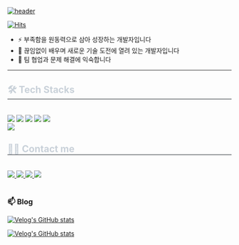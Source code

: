 [![header](https://capsule-render.vercel.app/api?type=venom&color=gradient&customColorList=10&height=200&text=Pisue's%20GITHUB&fontSize=50&animation=twinkling&fontAlign=50&fontAlignY=36)](https://github.com/pisue)

[![Hits](https://hits.seeyoufarm.com/api/count/incr/badge.svg?url=https%3A%2F%2Fgithub.com%2Fpisue%2Fhit-counter&count_bg=%237B9CEB&title_bg=%23555555&icon=github.svg&icon_color=%23E7E7E7&title=hits&edge_flat=false)](https://hits.seeyoufarm.com)

- ⚡ 부족함을 원동력으로 삼아 성장하는 개발자입니다
- 🌱 끊임없이 배우며 새로운 기술 도전에 열려 있는 개발자입니다
- 👯 팀 협업과 문제 해결에 익숙합니다

---

<div style="text-align: left;">
    <h2 style="border-bottom: 1px solid #21262d; color: #c9d1d9;"> 🛠️ Tech Stacks </h2> <br> 
    <div style="margin: ; text-align: left;" "text-align: left;"> <img src="https://img.shields.io/badge/Java-007396?style=for-the-badge&logo=Java&logoColor=white">
          <img src="https://img.shields.io/badge/Javascript-F7DF1E?style=for-the-badge&logo=Javascript&logoColor=white">
          <img src="https://img.shields.io/badge/MySQL-4479A1?style=for-the-badge&logo=MySQL&logoColor=white">
          <img src="https://img.shields.io/badge/MariaDB-003545?style=for-the-badge&logo=MariaDB&logoColor=white">
          <img src="https://img.shields.io/badge/jQuery-0769AD?style=for-the-badge&logo=jQuery&logoColor=white">
          <br/><img src="https://img.shields.io/badge/Apache Tomcat-F8DC75?style=for-the-badge&logo=Apache Tomcat&logoColor=white">
          </div>
    </div>
    <div style="text-align: left;">
    <h2 style="border-bottom: 1px solid #21262d; color: #c9d1d9;"> 🧑‍💻 Contact me </h2> <br> 
    <div style="text-align: left;"> 
         <a href="https://velog.io/@pisue22"> <img src="https://img.shields.io/badge/Velog-20C997?style=for-the-badge&logo=Velog&logoColor=white&link="> </a>
         <a href="https://www.linkedin.com/in/pisue"> <img src="https://img.shields.io/badge/linkedin-0A66C2?style=for-the-badge&logo=Velog&logoColor=white&link="> </a>
         <a href="mailto:﻿"pisue22@naver.com"> <img src="https://img.shields.io/badge/Naver-03C75A?style=for-the-badge&logo=Naver&logoColor=white&link="> </a>
         <a href="mailto:﻿"pisue22@gmail"> <img src="https://img.shields.io/badge/Gmail-EA4335?style=for-the-badge&logo=Gmail&logoColor=white&link=mailto:"> </a>
          </div>  <br> 
    <div style="text-align: left;">  </div> 
    </div>

### 📫 Blog
[![Velog's GitHub stats](https://velog-readme-stats.vercel.app/api/badge?name=pisue22)](https://velog.io/@pisue22)

[![Velog's GitHub stats](https://velog-readme-stats.vercel.app/api?name=pisue22)](https://velog.io/@pisue22/%ED%9A%8C%EA%B3%A0%EB%A1%9D-%ED%95%AD%ED%95%B4-%EB%B0%B1%EC%97%94%EB%93%9C6%EA%B8%B0%EB%A5%BC-%EB%A7%88%EC%B9%98%EB%A9%B0)
    
<!--

[![Anurag's GitHub stats](https://github-readme-stats.vercel.app/api?username=pisue)](https://github.com/anuraghazra/github-readme-stats)
**pisue/pisue** is a ✨ _special_ ✨ repository because its `README.md` (this file) appears on your GitHub profile.

Here are some ideas to get you started:

- 🔭 I’m currently working on ...
- 🌱 I’m currently learning ...
- 👯 I’m looking to collaborate on ...
- 🤔 I’m looking for help with ...
- 💬 Ask me about ...
- 📫 How to reach me: ...
- 😄 Pronouns: ...
- ⚡ Fun fact: ...
-->

